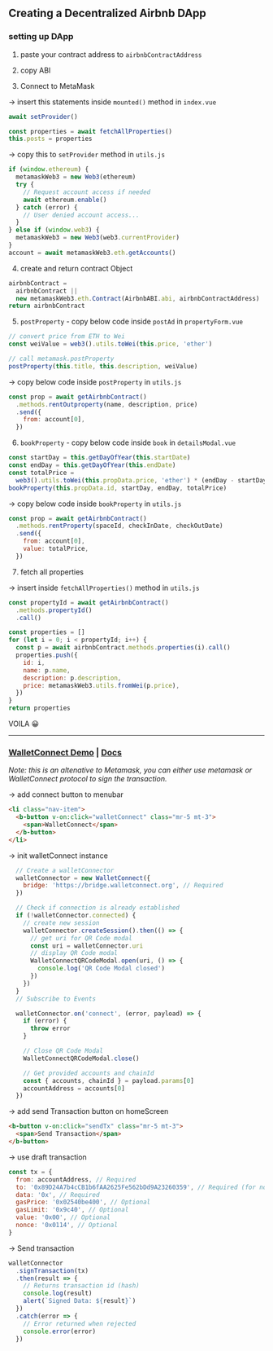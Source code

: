 ## Creating a Decentralized Airbnb DApp

### setting up DApp

1. paste your contract address to `airbnbContractAddress`

2. copy ABI

3. Connect to MetaMask

-> insert this statements inside `mounted()` method in `index.vue`

```js
await setProvider()

const properties = await fetchAllProperties()
this.posts = properties
```

-> copy this to `setProvider` method in `utils.js`

```js
if (window.ethereum) {
  metamaskWeb3 = new Web3(ethereum)
  try {
    // Request account access if needed
    await ethereum.enable()
  } catch (error) {
    // User denied account access...
  }
} else if (window.web3) {
  metamaskWeb3 = new Web3(web3.currentProvider)
}
account = await metamaskWeb3.eth.getAccounts()
```

4. create and return contract Object

```js
airbnbContract =
  airbnbContract ||
  new metamaskWeb3.eth.Contract(AirbnbABI.abi, airbnbContractAddress)
return airbnbContract
```

5. `postProperty` - copy below code inside `postAd` in `propertyForm.vue`

```js
// convert price from ETH to Wei
const weiValue = web3().utils.toWei(this.price, 'ether')

// call metamask.postProperty
postProperty(this.title, this.description, weiValue)
```

-> copy below code inside `postProperty` in `utils.js`

```js
const prop = await getAirbnbContract()
  .methods.rentOutproperty(name, description, price)
  .send({
    from: account[0],
  })
```

6. `bookProperty` - copy below code inside `book` in `detailsModal.vue`

```js
const startDay = this.getDayOfYear(this.startDate)
const endDay = this.getDayOfYear(this.endDate)
const totalPrice =
  web3().utils.toWei(this.propData.price, 'ether') * (endDay - startDay)
bookProperty(this.propData.id, startDay, endDay, totalPrice)
```

-> copy below code inside `bookProperty` in `utils.js`

```js
const prop = await getAirbnbContract()
  .methods.rentProperty(spaceId, checkInDate, checkOutDate)
  .send({
    from: account[0],
    value: totalPrice,
  })
```

7. fetch all properties

-> insert inside `fetchAllProperties()` method in `utils.js`

```js
const propertyId = await getAirbnbContract()
  .methods.propertyId()
  .call()

const properties = []
for (let i = 0; i < propertyId; i++) {
  const p = await airbnbContract.methods.properties(i).call()
  properties.push({
    id: i,
    name: p.name,
    description: p.description,
    price: metamaskWeb3.utils.fromWei(p.price),
  })
}
return properties
```

VOILA 😀

----------

### [WalletConnect Demo](https://example.walletconnect.org/) | [Docs](https://docs.walletconnect.org/)

_Note: this is an altenative to Metamask, you can either use metamask or WalletConnect protocol to sign the transaction._

-> add connect button to menubar

```html
<li class="nav-item">
  <b-button v-on:click="walletConnect" class="mr-5 mt-3">
    <span>WalletConnect</span>
  </b-button>
</li>
```

-> init walletConnect instance

```js
  // Create a walletConnector
  walletConnector = new WalletConnect({
    bridge: 'https://bridge.walletconnect.org', // Required
  })

  // Check if connection is already established
  if (!walletConnector.connected) {
    // create new session
    walletConnector.createSession().then(() => {
      // get uri for QR Code modal
      const uri = walletConnector.uri
      // display QR Code modal
      WalletConnectQRCodeModal.open(uri, () => {
        console.log('QR Code Modal closed')
      })
    })
  }
  // Subscribe to Events

  walletConnector.on('connect', (error, payload) => {
    if (error) {
      throw error
    }

    // Close QR Code Modal
    WalletConnectQRCodeModal.close()

    // Get provided accounts and chainId
    const { accounts, chainId } = payload.params[0]
    accountAddress = accounts[0]
  })
```

-> add send Transaction button on homeScreen

```html
<b-button v-on:click="sendTx" class="mr-5 mt-3">
  <span>Send Transaction</span>
</b-button>
```

-> use draft transaction

```js
const tx = {
  from: accountAddress, // Required
  to: '0x89D24A7b4cCB1b6fAA2625Fe562bDd9A23260359', // Required (for non contract deployments)
  data: '0x', // Required
  gasPrice: '0x02540be400', // Optional
  gasLimit: '0x9c40', // Optional
  value: '0x00', // Optional
  nonce: '0x0114', // Optional
}
```

-> Send transaction

```js
walletConnector
  .signTransaction(tx)
  .then(result => {
    // Returns transaction id (hash)
    console.log(result)
    alert(`Signed Data: ${result}`)
  })
  .catch(error => {
    // Error returned when rejected
    console.error(error)
  })
```
